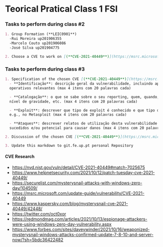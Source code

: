 # Teorical Pratical Class 1 **FSI**


### Tasks to perform during class #2

```markdown
1. Group Formation (**LEIC0901**)
  -Rui Moreira up201906355
  -Marcelo Couto up201906086
  -José Silva up201904775

2. Choose a CVE to work on [(**CVE-2021-40449**)](https://msrc.microsoft.com/update-guide/vulnerability/CVE-2021-40449)
```

### Tasks to perform during class #3


```markdown
1. Specification of the chosen CVE [(**CVE-2021-40449**)](https://msrc.microsoft.com/update-guide/vulnerability/CVE-2021-40449)
  - **Identificação**: descrição geral da vulnerabilidade, incluindo aplicações/sistemas
  operativos relevantes (max 4 itens com 20 palavras cada)

  - **Catalogação**: o que se sabe sobre o seu reporting, quem, quando, como, bug-bounty,
  nível de gravidade, etc. (max 4 itens com 20 palavras cada)

  - **Exploit**: descrever que tipo de exploit é conhecido e que tipo de automação existe,
  e.g., no Metasploit (max 4 itens com 20 palavras cada)

  - **Ataques**: descrever relatos de utilização desta vulnerabilidade para ataques bem
  sucedidos e/ou potencial para causar danos (max 4 itens com 20 palavras cada)

2. Discussion of the chosen CVE [(**CVE-2021-40449**)](https://msrc.microsoft.com/update-guide/vulnerability/CVE-2021-40449)

3. Update this markdown to git.fe.up.pt personal Repository


```


#### CVE Research

* https://nvd.nist.gov/vuln/detail/CVE-2021-40449#match-7025675
* https://www.helpnetsecurity.com/2021/10/12/patch-tuesday-cve-2021-40449/
* https://securelist.com/mysterysnail-attacks-with-windows-zero-day/104509/
* https://msrc.microsoft.com/update-guide/vulnerability/CVE-2021-40449
* https://www.kaspersky.com/blog/mysterysnail-cve-2021-40449/42448/
* https://twitter.com/oct0xor
* https://redmondmag.com/articles/2021/10/13/espionage-attackers-were-using-windows-zero-day-vulnerability.aspx
* https://www.forbes.com/sites/daveywinder/2021/10/16/weaponized-mysterysnail-windows-attacks-confirmed-update-7-8-10-and-server-now/?sh=5bdc36422482
